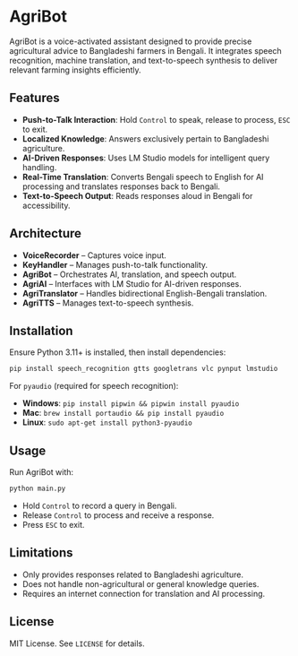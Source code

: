 # AgriBot

AgriBot is a voice-activated assistant designed to provide precise agricultural advice to Bangladeshi farmers in Bengali. It integrates speech recognition, machine translation, and text-to-speech synthesis to deliver relevant farming insights efficiently.

## Features

- **Push-to-Talk Interaction**: Hold `Control` to speak, release to process, `ESC` to exit.
- **Localized Knowledge**: Answers exclusively pertain to Bangladeshi agriculture.
- **AI-Driven Responses**: Uses LM Studio models for intelligent query handling.
- **Real-Time Translation**: Converts Bengali speech to English for AI processing and translates responses back to Bengali.
- **Text-to-Speech Output**: Reads responses aloud in Bengali for accessibility.

## Architecture

- **VoiceRecorder** – Captures voice input.
- **KeyHandler** – Manages push-to-talk functionality.
- **AgriBot** – Orchestrates AI, translation, and speech output.
- **AgriAI** – Interfaces with LM Studio for AI-driven responses.
- **AgriTranslator** – Handles bidirectional English-Bengali translation.
- **AgriTTS** – Manages text-to-speech synthesis.

## Installation

Ensure Python 3.11+ is installed, then install dependencies:

```sh
pip install speech_recognition gtts googletrans vlc pynput lmstudio
```

For `pyaudio` (required for speech recognition):

- **Windows**: `pip install pipwin && pipwin install pyaudio`
- **Mac**: `brew install portaudio && pip install pyaudio`
- **Linux**: `sudo apt-get install python3-pyaudio`

## Usage

Run AgriBot with:

```sh
python main.py
```

- Hold `Control` to record a query in Bengali.
- Release `Control` to process and receive a response.
- Press `ESC` to exit.

## Limitations

- Only provides responses related to Bangladeshi agriculture.
- Does not handle non-agricultural or general knowledge queries.
- Requires an internet connection for translation and AI processing.

## License

MIT License. See `LICENSE` for details.
